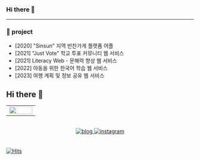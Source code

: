 ### Hi there 👋
---


### 🌱 project
* [2020] "Sinsun" 지역 반찬가게 플랫폼 어플
* [2021] "Just Vote" 학교 투표 커뮤니티 웹 서비스 
* [2021] Literacy Web - 문해력 향상 웹 서비스
* [2022] 아동을 위한 한국어 학습 웹 서비스
* [2023] 여행 계획 및 정보 공유 웹 서비스


## Hi there 👋 

<table><tr><td valign="top" width="50%">


<img src="https://github-readme-stats.vercel.app/api?username=cheolsoonP&show_icons=true&count_private=true&hide_border=true" align="left" style="width: 100%" />


</td></tr></table>  

<br/> 

<center>


<a href="https://cheoltecho.tistory.com/" target="_blank">
<img src=https://img.shields.io/badge/Blog-%23000000.svg?&style=for-the-badge&logo=Gatsby&logoColor=black&color=ccbd9e alt=blog style="margin-bottom: 5px;" />
</a>

<a href="https://www.instagram.com/niceha0" target="_blank">
<img src=https://img.shields.io/badge/instagram-%23000000.svg?&style=for-the-badge&logo=instagram&logoColor=white&color=dd2a7b alt=instagram style="margin-bottom: 5px;" />
</a>

</center>

<br/>

[![Hits](https://hits.seeyoufarm.com/api/count/incr/badge.svg?url=https%3A%2F%2Fgithub.com%2FcheolsoonP%2Fhit-counter&count_bg=%2379C83D&title_bg=%23555555&icon=&icon_color=%23E7E7E7&title=hits&edge_flat=false)](https://hits.seeyoufarm.com)

